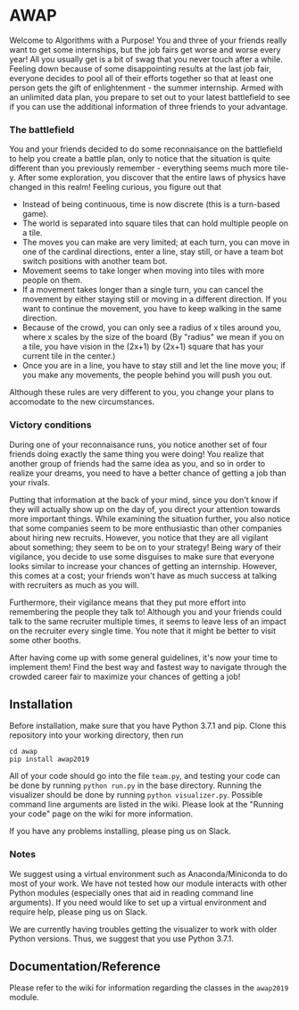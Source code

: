# AWAP
Welcome to Algorithms with a Purpose! You and three of your friends really want to get some internships, but the job fairs get worse and worse every year! All you usually get is a bit of swag that you never touch after a while. Feeling down because of some disappointing results at the last job fair, everyone decides to pool all of their efforts together so that at least one person gets the gift of enlightenment - the summer internship. Armed with an unlimited data plan, you prepare to set out to your latest battlefield to see if you can use the additional information of three friends to your advantage. 

### The battlefield
You and your friends decided to do some reconnaisance on the battlefield to help you create a battle plan, only to notice that the situation is quite different than you previously remember - everything seems much more tile-y. After some exploration, you discover that the entire laws of physics have changed in this realm! Feeling curious, you figure out that

* Instead of being continuous, time is now discrete (this is a turn-based game).
* The world is separated into square tiles that can hold multiple people on a tile.
* The moves you can make are very limited; at each turn, you can move in one of the cardinal directions, enter a line, stay still, or have a team bot switch positions with another team bot.
* Movement seems to take longer when moving into tiles with more people on them.
* If a movement takes longer than a single turn, you can cancel the movement by either staying still or moving in a different direction. If you want to continue the movement, you have to keep walking in the same direction.
* Because of the crowd, you can only see a radius of x tiles around you, where x scales by the size of the board (By "radius" we mean if you on a tile, you have vision in the (2x+1) by (2x+1) square that has your current tile in the center.)
* Once you are in a line, you have to stay still and let the line move you; if you make any movements, the people behind you will push you out.

Although these rules are very different to you, you change your plans to accomodate to the new circumstances.

### Victory conditions

During one of your reconnaisance runs, you notice another set of four friends doing exactly the same thing you were doing! You realize that another group of friends had the same idea as you, and so in order to realize your dreams, you need to have a better chance of getting a job than your rivals.

Putting that information at the back of your mind, since you don't know if they will actually show up on the day of, you direct your attention towards more important things. While examining the situation further, you also notice that some companies seem to be more enthusiastic than other companies about hiring new recruits. However, you notice that they are all vigilant about something; they seem to be on to your strategy! Being wary of their vigilance, you decide to use some disguises to make sure that everyone looks similar to increase your chances of getting an internship. However, this comes at a cost; your friends won't have as much success at talking with recruiters as much as you will.

Furthermore, their vigilance means that they put more effort into remembering the people they talk to! Although you and your friends could talk to the same recruiter multiple times, it seems to leave less of an impact on the recruiter every single time. You note that it might be better to visit some other booths.

After having come up with some general guidelines, it's now your time to implement them! Find the best way and fastest way to navigate through the crowded career fair to maximize your chances of getting a job!

## Installation

Before installation, make sure that you have Python 3.7.1 and pip. Clone this repository into your working directory, then run
```
cd awap
pip install awap2019
```
All of your code should go into the file `team.py`, and testing your code can be done by running `python run.py` in the base directory. Running the visualizer should be done by running `python visualizer.py`. Possible command line arguments are listed in the wiki. Please look at the "Running your code" page on the wiki for more information.

If you have any problems installing, please ping us on Slack.

### Notes
We suggest using a virtual environment such as Anaconda/Miniconda to do most of your work. We have not tested how our module interacts with other Python modules (especially ones that aid in reading command line arguments). If you need would like to set up a virtual environment and require help, please ping us on Slack.

We are currently having troubles getting the visualizer to work with older Python versions. Thus, we suggest that you use Python 3.7.1.

## Documentation/Reference
Please refer to the wiki for information regarding the classes in the `awap2019` module.
